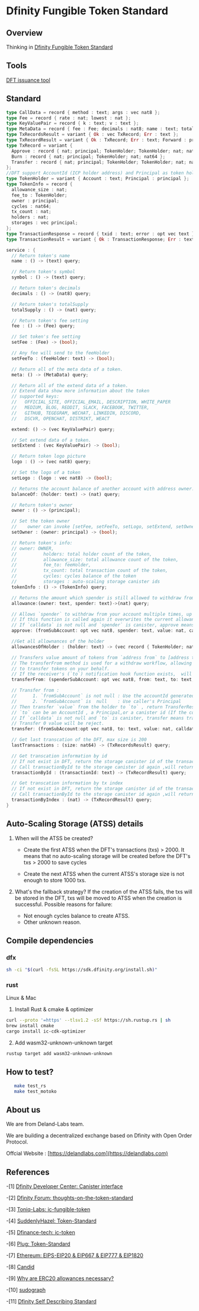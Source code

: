 # Dfinity Fungible Token Standard

## Overview

Thinking in [Dfinity Fungible Token Standard](./Thinking-in-dft.md)

## Tools

[DFT issuance tool](https://github.com/Deland-Labs/dft-issuance-tool)

## Standard

```RUST
type CallData = record { method : text; args : vec nat8 };
type Fee = record { rate : nat; lowest : nat };
type KeyValuePair = record { k : text; v : text };
type MetaData = record { fee : Fee; decimals : nat8; name : text; total_supply : nat; symbol : text; };
type TxRecordsResult = variant { Ok : vec TxRecord; Err : text };
type TxRecordResult = variant { Ok : TxRecord; Err : text; Forward : principal; };
type TxRecord = variant {
  Approve : record { nat; principal; TokenHolder; TokenHolder; nat; nat; nat64; };
  Burn : record { nat; principal; TokenHolder; nat; nat64 };
  Transfer : record { nat; principal; TokenHolder; TokenHolder; nat; nat; nat64; };
};
//DFT support AccountId (ICP holder address) and Principal as token holder
type TokenHolder = variant { Account : text; Principal : principal };
type TokenInfo = record {
  allowance_size : nat;
  fee_to : TokenHolder;
  owner : principal;
  cycles : nat64;
  tx_count : nat;
  holders : nat;
  storages : vec principal;
};
type TransactionResponse = record { txid : text; error : opt vec text };
type TransactionResult = variant { Ok : TransactionResponse; Err : text };

service : {
  // Return token's name
  name : () -> (text) query;

  // Return token's symbol
  symbol : () -> (text) query;

  // Return token's decimals
  decimals : () -> (nat8) query;

  // Return token's totalSupply
  totalSupply : () -> (nat) query;

  // Return token's fee setting
  fee : () -> (Fee) query;

  // Set token's fee setting
  setFee : (Fee) -> (bool);

  // Any fee will send to the feeHolder
  setFeeTo : (feeHolder: text) -> (bool);

  // Return all of the meta data of a token.
  meta: () -> (MetaData) query;

  // Return all of the extend data of a token.
  // Extend data show more information about the token
  // supported keys:
  //   OFFICIAL_SITE, OFFICIAL_EMAIL, DESCRIPTION, WHITE_PAPER
  //   MEDIUM, BLOG, REDDIT, SLACK, FACEBOOK, TWITTER,
  //   GITHUB, TEGEGRAM, WECHAT, LINKEDIN, DISCORD,
  //   DSCVR, OPENCHAT, DISTRIKT, WEACT

  extend: () -> (vec KeyValuePair) query;

  // Set extend data of a token.
  setExtend : (vec KeyValuePair) -> (bool);

  // Return token logo picture
  logo : () -> (vec nat8) query;

  // Set the logo of a token
  setLogo : (logo : vec nat8) -> (bool);

  // Returns the account balance of another account with address owner.
  balanceOf: (holder: text) -> (nat) query;

  // Return token's owner
  owner : () -> (principal);

  // Set the token owner
  //    owner can invoke [setFee, setFeeTo, setLogo, setExtend, setOwner]
  setOwner : (owner: principal) -> (bool);

  // Return token's info:
  // owner: OWNER,
  //          holders: total holder count of the token,
  //          allowance_size: total allowance count of the token,
  //          fee_to: feeHolder,
  //          tx_count: total transaction count of the token,
  //          cycles: cycles balance of the token
  //          storages : auto-scaling storage canister ids
  tokenInfo : () -> (TokenInfo) query;

  // Returns the amount which spender is still allowed to withdraw from owner.
  allowance:(owner: text, spender: text)->(nat) query;

  // Allows `spender` to withdraw from your account multiple times, up to the `value` amount.
  // If this function is called again it overwrites the current allowance with value.
  // If `calldata` is not null and `spender` is canister, approve means approveAndCall.
  approve: (fromSubAccount: opt vec nat8, spender: text, value: nat, calldata: opt CallData) -> (TransactionResult);

  //Get all allownances of the holder
  allowancesOfHolder : (holder: text) -> (vec record { TokenHolder; nat }) query;

  // Transfers value amount of tokens from `address from` to [address to].
  // The transferFrom method is used for a withdraw workflow, allowing canister
  // to transfer tokens on your behalf.
  // If the receiver's (`to`) notification hook function exists,  will be called.
  transferFrom: (spenderSubAccount: opt vec nat8, from: text, to: text,value: nat) ->(TransactionResult);

  // Transfer from :
  //      1. `fromSubAccount` is not null : Use the accountId generated based on the caller's Principal and the provided `fromSubAccount`
  //      2. `fromSubAccount` is  null    : Use caller's Principal
  // Then transfer `value` from the holder to `to` , return TransferResponse
  // `to` can be an AccountId , a Principal,or a canister id (If the container has a notification hook function, a notification will be triggered).
  // If `calldata` is not null and `to` is canister, transfer means transferAndCall.
  // Transfer 0 value ​​will be reject.
  transfer: (fromSubAccount:opt vec nat8, to: text, value: nat, calldata: opt CallData) -> (TransactionResult);

  // Get last transcation of the DFT, max size is 200
  lastTransactions : (size: nat64) -> (TxRecordsResult) query;

  // Get transcation information by id
  // If not exist in DFT, return the storage canister id of the transaction located
  // Call transactionById to the storage canister id again ,will return the transaction information.
  transactionById : (transactionId: text) -> (TxRecordResult) query;

  // Get transcation information by tx index
  // If not exist in DFT, return the storage canister id of the transaction located
  // Call transactionById to the storage canister id again ,will return the transaction information.
  transactionByIndex : (nat) -> (TxRecordResult) query;
}
```

## Auto-Scaling Storage (ATSS) details

1. When will the ATSS be created?

   - Create the first ATSS when the DFT's transactions (txs) > 2000. It means that no auto-scaling storage will be created before the DFT's txs > 2000 to save cycles

   - Create the next ATSS when the current ATSS's storage size is not enough to store 1000 txs.

2. What's the fallback strategy?
   If the creation of the ATSS fails, the txs will be stored in the DFT, txs will be moved to ATSS when the creation is successful.
   Possible reasons for failure:
   - Not enough cycles balance to create ATSS.
   - Other unknown reason.

## Compile dependencies

### dfx

```bash
sh -ci "$(curl -fsSL https://sdk.dfinity.org/install.sh)"
```

### rust

Linux & Mac

1. Install Rust & cmake & optimizer

```bash
curl --proto '=https' --tlsv1.2 -sSf https://sh.rustup.rs | sh
brew install cmake
cargo install ic-cdk-optimizer
```

2. Add wasm32-unknown-unknown target

```bash
rustup target add wasm32-unknown-unknown
```

## How to test?

```bash
   make test_rs
   make test_motoko
```

## About us

We are from Deland-Labs team.

We are building a decentralized exchange based on Dfinity with Open Order Protocol.

Offcial Website : [https://delandlabs.com](https://delandlabs.com)

## References

-[1] [Dfinity Developer Center: Canister interface](https://sdk.dfinity.org/docs/interface-spec/index.html#system-api-imports)

-[2] [Dfinity Forum: thoughts-on-the-token-standard](https://forum.dfinity.org/t/thoughts-on-the-token-standard/4694)

-[3] [Toniq-Labs: ic-fungible-token](https://github.com/Toniq-Labs/ic-fungible-token)

-[4] [SuddenlyHazel: Token-Standard](https://github.com/SuddenlyHazel/token-standard/pull/1)

-[5] [Dfinance-tech: ic-token](https://github.com/dfinance-tech/ic-token)

-[6] [Plug: Token-Standard](https://github.com/Psychedelic/standards)

-[7] [Ethereum: EIPS-EIP20 & EIP667 & EIP777 & EIP1820](https://github.com/ethereum/EIPs)

-[8] [Candid](https://github.com/dfinity/candid/)

-[9] [Why are ERC20 allowances necessary?](https://kalis.me/unlimited-erc20-allowances/)

-[10] [sudograph](https://github.com/sudograph/sudograph)

-[11] [Dfinity Self Describing Standard](https://github.com/Deland-Labs/dfinity-self-describing-standard)

